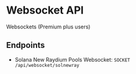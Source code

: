 # Websocket API
Websockets (Premium plus users)

## Endpoints 
* Solana New Raydium Pools Websocket: `SOCKET /api/websocket/solnewray`
